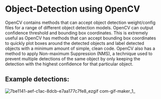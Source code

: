 # Object-Detection using OpenCV
OpenCV contains methods that can accept object detection weight/config files for a range of different object detection models. OpenCV can output confidence threshold and bounding box coordinates. This is extremely useful as OpenCV has methods that can accept bounding box coordinates to quickly plot boxes around the detected objects and label detected objects with a minimum amount of simple, clean code. OpenCV also has a method to apply Non-maximum Suppression (NMS), a technique used to prevent multiple detections of the same object by only keeping the detection with the highest confidence for that particular object.
## Example detections:
![7be1141-aef-c1ac-8dcb-e7aa177c7fe8_ezgif com-gif-maker_1_](https://github.com/Mrsiburaj/object-detection-using-opencv/assets/109068417/81172c0b-cb0c-4618-9751-45a3c8b33c13)


